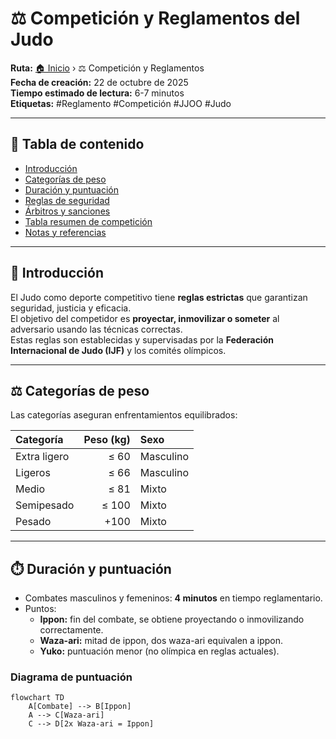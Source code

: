# ⚖️ Competición y Reglamentos del Judo

**Ruta:** [🏠 Inicio](index.md) › ⚖️ Competición y Reglamentos  
**Fecha de creación:** 22 de octubre de 2025  
**Tiempo estimado de lectura:** 6-7 minutos  
**Etiquetas:** #Reglamento #Competición #JJOO #Judo  

---

## 📑 Tabla de contenido
- [Introducción](introducción4.md)
- [Categorías de peso](categorías-de-peso.md)
- [Duración y puntuación](duración-y-puntuación.md)
- [Reglas de seguridad](reglas-de-seguridad.md)
- [Árbitros y sanciones](árbitros-y-sanciones.md)
- [Tabla resumen de competición](tabla-resumen-de-competición.md)
- [Notas y referencias](notas-y-referencias4.md)

---

## 🏯 Introducción

El Judo como deporte competitivo tiene **reglas estrictas** que garantizan seguridad, justicia y eficacia.  
El objetivo del competidor es **proyectar, inmovilizar o someter** al adversario usando las técnicas correctas.  
Estas reglas son establecidas y supervisadas por la **Federación Internacional de Judo (IJF)** y los comités olímpicos.

---

## ⚖️ Categorías de peso

Las categorías aseguran enfrentamientos equilibrados:

| Categoría | Peso (kg) | Sexo |
|:-----------|-----------:|:----|
| Extra ligero | ≤ 60 | Masculino |
| Ligeros | ≤ 66 | Masculino |
| Medio | ≤ 81 | Mixto |
| Semipesado | ≤ 100 | Mixto |
| Pesado | +100 | Mixto |

---

## ⏱️ Duración y puntuación

- Combates masculinos y femeninos: **4 minutos** en tiempo reglamentario.  
- Puntos:
  - **Ippon:** fin del combate, se obtiene proyectando o inmovilizando correctamente.  
  - **Waza-ari:** mitad de ippon, dos waza-ari equivalen a ippon.  
  - **Yuko:** puntuación menor (no olímpica en reglas actuales).

### Diagrama de puntuación

```mermaid
flowchart TD
    A[Combate] --> B[Ippon]
    A --> C[Waza-ari]
    C --> D[2x Waza-ari = Ippon]
